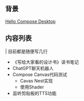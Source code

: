 
## 背景
[Hello Compose Desktop](https://notion.alphaboom.cn/article/20230613)

## 内容列表
| 目前都是随便写几行

* 《写给大家看的设计书》读书笔记
* ChatGPT聊天机器人
* Compose Canvas代码测试
  * Cavas Nest实现
  * 使用Shader
* 监听剪贴板的TTS功能
